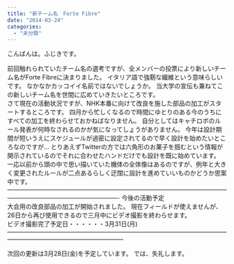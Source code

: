 ```yaml
---
title: "新チーム名　Forte Fibre"
date: "2014-03-24"
categories: 
  - "未分類"
---
```


こんばんは。ふじきです。

前回触れられていたチーム名の選考ですが、全メンバーの投票により新しいチーム名がForte Fibreに決まりました。 イタリア語で強靭な繊維という意味らしいです。 なかなかカッコイイ名前ではないでしょうか。 当大学の宣伝も兼ねてこの新しいチーム名を世間に広めていきたいところです。  
さて現在の活動状況ですが、NHK本番に向けて改良を施した部品の加工がスタートするところです。 四月から忙しくなるので時間にゆとりのある今のうちにすべての加工を終わらせておかねばなりません。 自分としてはキャチロボのルール発表が何時なされるのかが気になってしょうがありません。 今年は設計期間が短いうえにスケジュールが過密に設定されてるので早く設計を始めたいところなのですが… とりあえずTwitterの方では六角形のお菓子を掴むという情報が開示されているのでそれに合わせたハンドだけでも設計を既に始めています。 一応以前から頭の中で思い描いていた機体の全体像はあるのですが、例年と大きく変更されたルールが二点あるらしく迂闊に設計を進めていいものかどうか思案中です。  
——————————————————————————————————————————————————————- 今後の活動予定  
大会用の改良部品の加工が開始されました。 現在フィールドが使えませんが、26日から再び使用できるので三月中にビデオ撮影を終わらせます。  
ビデオ撮影完了予定日・・・・・・3月31日(月) ———————————————————————————————————————————————————————

次回の更新は3月28日(金)を予定しています。 では、失礼します。
